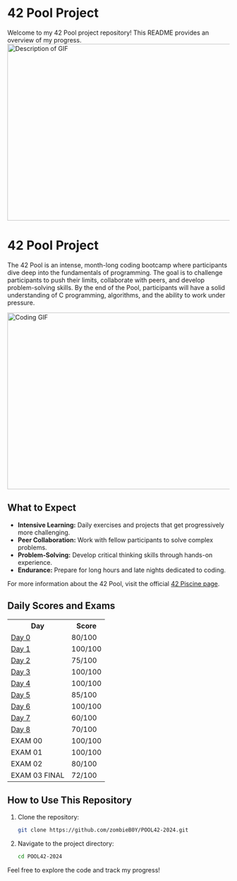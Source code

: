# 42 Pool Project

Welcome to my 42 Pool project repository! This README provides an overview of my progress.
<img src="https://i.pinimg.com/originals/10/52/09/1052091aff3440e8b744de602801de08.gif" width="1080" height="400" alt="Description of GIF"/>
<h1>42 Pool Project</h1>

<p>The 42 Pool is an intense, month-long coding bootcamp where participants dive deep into the fundamentals of programming. The goal is to challenge participants to push their limits, collaborate with peers, and develop problem-solving skills. By the end of the Pool, participants will have a solid understanding of C programming, algorithms, and the ability to work under pressure.</p>

<img src="https://i.makeagif.com/media/9-30-2016/AWexMo.gif" width="1080" height="400" alt="Coding GIF"/>

<h2>What to Expect</h2>
<ul>
  <li><strong>Intensive Learning:</strong> Daily exercises and projects that get progressively more challenging.</li>
  <li><strong>Peer Collaboration:</strong> Work with fellow participants to solve complex problems.</li>
  <li><strong>Problem-Solving:</strong> Develop critical thinking skills through hands-on experience.</li>
  <li><strong>Endurance:</strong> Prepare for long hours and late nights dedicated to coding.</li>
</ul>

<p>For more information about the 42 Pool, visit the official <a href="https://www.42.us.org/programs/piscine/">42 Piscine page</a>.</p>

## Daily Scores and Exams

<table align="center">
  <tr>
    <th>Day</th>
    <th>Score</th>
  </tr>
  <tr>
    <td><a href="https://github.com/zombieB0Y/POOL42-2024/tree/main/DAYS/C00" target="_blank">Day 0</a></td>
    <td>80/100</td>
  </tr>
  <tr>
    <td><a href="https://github.com/zombieB0Y/POOL42-2024/tree/main/DAYS/C01" target="_blank">Day 1</a></td>
    <td>100/100</td>
  </tr>
  <tr>
    <td><a href="https://github.com/zombieB0Y/POOL42-2024/tree/main/DAYS/C02" target="_blank">Day 2</a></td>
    <td>75/100</td>
  </tr>
  <tr>
    <td><a href="https://github.com/zombieB0Y/POOL42-2024/tree/main/DAYS/C03" target="_blank">Day 3</a></td>
    <td>100/100</td>
  </tr>
  <tr>
    <td><a href="https://github.com/zombieB0Y/POOL42-2024/tree/main/DAYS/C04" target="_blank">Day 4</a></td>
    <td>100/100</td>
  </tr>
  <tr>
    <td><a href="https://github.com/zombieB0Y/POOL42-2024/tree/main/DAYS/C05" target="_blank">Day 5</a></td>
    <td>85/100</td>
  </tr>
  <tr>
    <td><a href="https://github.com/zombieB0Y/POOL42-2024/tree/main/DAYS/C06" target="_blank">Day 6</a></td>
    <td>100/100</td>
  </tr>
  <tr>
    <td><a href="https://github.com/zombieB0Y/POOL42-2024/tree/main/DAYS/C07" target="_blank">Day 7</a></td>
    <td>60/100</td>
  </tr>
  <tr>
    <td><a href="https://github.com/zombieB0Y/POOL42-2024/tree/main/DAYS/C08" target="_blank">Day 8</a></td>
    <td>70/100</td>
  </tr>
  <tr>
    <td>EXAM 00</td>
    <td>100/100</td>
  </tr>
  <tr>
    <td>EXAM 01</td>
    <td>100/100</td>
  </tr>
  <tr>
    <td>EXAM 02</td>
    <td>80/100</td>
  </tr>
  <tr>
    <td>EXAM 03 FINAL</td>
    <td>72/100</td>
  </tr>
</table>

## How to Use This Repository

1. Clone the repository:
    ```bash
    git clone https://github.com/zombieB0Y/POOL42-2024.git
    ```
2. Navigate to the project directory:
    ```bash
    cd POOL42-2024
    ```

Feel free to explore the code and track my progress!
